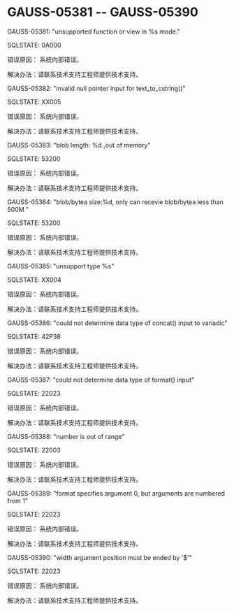 # GAUSS-05381 -- GAUSS-05390

GAUSS-05381: "unsupported function or view in %s mode."

SQLSTATE: 0A000

错误原因： 系统内部错误。

解决办法：请联系技术支持工程师提供技术支持。

GAUSS-05382: "invalid null pointer input for text\_to\_cstring\(\)"

SQLSTATE: XX005

错误原因： 系统内部错误。

解决办法：请联系技术支持工程师提供技术支持。

GAUSS-05383: "blob length: %d ,out of memory"

SQLSTATE: 53200

错误原因： 系统内部错误。

解决办法：请联系技术支持工程师提供技术支持。

GAUSS-05384: "blob/bytea size:%d, only can recevie blob/bytea less than 500M "

SQLSTATE: 53200

错误原因： 系统内部错误。

解决办法：请联系技术支持工程师提供技术支持。

GAUSS-05385: "unsupport type %s"

SQLSTATE: XX004

错误原因： 系统内部错误。

解决办法：请联系技术支持工程师提供技术支持。

GAUSS-05386: "could not determine data type of concat\(\) input to variadic"

SQLSTATE: 42P38

错误原因： 系统内部错误。

解决办法：请联系技术支持工程师提供技术支持。

GAUSS-05387: "could not determine data type of format\(\) input"

SQLSTATE: 22023

错误原因： 系统内部错误。

解决办法：请联系技术支持工程师提供技术支持。

GAUSS-05388: "number is out of range"

SQLSTATE: 22003

错误原因： 系统内部错误。

解决办法：请联系技术支持工程师提供技术支持。

GAUSS-05389: "format specifies argument 0, but arguments are numbered from 1"

SQLSTATE: 22023

错误原因： 系统内部错误。

解决办法：请联系技术支持工程师提供技术支持。

GAUSS-05390: "width argument position must be ended by '$'"

SQLSTATE: 22023

错误原因： 系统内部错误。

解决办法：请联系技术支持工程师提供技术支持。

